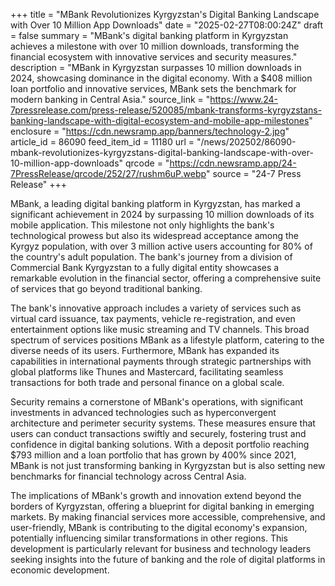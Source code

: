+++
title = "MBank Revolutionizes Kyrgyzstan's Digital Banking Landscape with Over 10 Million App Downloads"
date = "2025-02-27T08:00:24Z"
draft = false
summary = "MBank's digital banking platform in Kyrgyzstan achieves a milestone with over 10 million downloads, transforming the financial ecosystem with innovative services and security measures."
description = "MBank in Kyrgyzstan surpasses 10 million downloads in 2024, showcasing dominance in the digital economy. With a $408 million loan portfolio and innovative services, MBank sets the benchmark for modern banking in Central Asia."
source_link = "https://www.24-7pressrelease.com/press-release/520085/mbank-transforms-kyrgyzstans-banking-landscape-with-digital-ecosystem-and-mobile-app-milestones"
enclosure = "https://cdn.newsramp.app/banners/technology-2.jpg"
article_id = 86090
feed_item_id = 11180
url = "/news/202502/86090-mbank-revolutionizes-kyrgyzstans-digital-banking-landscape-with-over-10-million-app-downloads"
qrcode = "https://cdn.newsramp.app/24-7PressRelease/qrcode/252/27/rushm6uP.webp"
source = "24-7 Press Release"
+++

<p>MBank, a leading digital banking platform in Kyrgyzstan, has marked a significant achievement in 2024 by surpassing 10 million downloads of its mobile application. This milestone not only highlights the bank's technological prowess but also its widespread acceptance among the Kyrgyz population, with over 3 million active users accounting for 80% of the country's adult population. The bank's journey from a division of Commercial Bank Kyrgyzstan to a fully digital entity showcases a remarkable evolution in the financial sector, offering a comprehensive suite of services that go beyond traditional banking.</p><p>The bank's innovative approach includes a variety of services such as virtual card issuance, tax payments, vehicle re-registration, and even entertainment options like music streaming and TV channels. This broad spectrum of services positions MBank as a lifestyle platform, catering to the diverse needs of its users. Furthermore, MBank has expanded its capabilities in international payments through strategic partnerships with global platforms like Thunes and Mastercard, facilitating seamless transactions for both trade and personal finance on a global scale.</p><p>Security remains a cornerstone of MBank's operations, with significant investments in advanced technologies such as hyperconvergent architecture and perimeter security systems. These measures ensure that users can conduct transactions swiftly and securely, fostering trust and confidence in digital banking solutions. With a deposit portfolio reaching $793 million and a loan portfolio that has grown by 400% since 2021, MBank is not just transforming banking in Kyrgyzstan but is also setting new benchmarks for financial technology across Central Asia.</p><p>The implications of MBank's growth and innovation extend beyond the borders of Kyrgyzstan, offering a blueprint for digital banking in emerging markets. By making financial services more accessible, comprehensive, and user-friendly, MBank is contributing to the digital economy's expansion, potentially influencing similar transformations in other regions. This development is particularly relevant for business and technology leaders seeking insights into the future of banking and the role of digital platforms in economic development.</p>